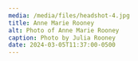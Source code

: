 ```yaml
---
media: /media/files/headshot-4.jpg
title: Anne Marie Rooney
alt: Photo of Anne Marie Rooney
caption: Photo by Julia Rooney
date: 2024-03-05T11:37:00-0500
---
```

